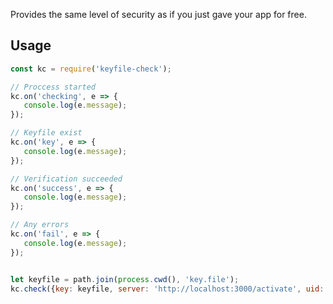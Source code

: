 
Provides the same level of security as if you just gave your app for free.



## Usage
```javascript
const kc = require('keyfile-check');

// Proccess started
kc.on('checking', e => {
   console.log(e.message);
});

// Keyfile exist
kc.on('key', e => {
   console.log(e.message);
});

// Verification succeeded
kc.on('success', e => {
   console.log(e.message);
});

// Any errors
kc.on('fail', e => {
   console.log(e.message);
});


let keyfile = path.join(process.cwd(), 'key.file');
kc.check({key: keyfile, server: 'http://localhost:3000/activate', uid: Date.now()});
```

